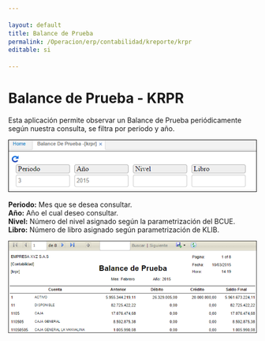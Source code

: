 ```yaml
---

layout: default
title: Balance de Prueba
permalink: /Operacion/erp/contabilidad/kreporte/krpr
editable: si

---
```




# Balance de Prueba - KRPR



Esta aplicación permite observar un Balance de Prueba periódicamente según nuestra consulta, se filtra por periodo y año.





![](KRPR1.png)





**Periodo:** Mes que se desea consultar.  
**Año:** Año el cual deseo consultar.  
**Nivel:** Número del nivel asignado según la parametrización del BCUE.  
**Libro:** Número de libro asignado según parametrización de KLIB.  





![](KRPR2.png)










